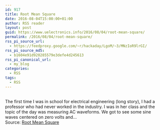 ```yaml
---
id: 917
title: Root Mean Square
date: 2016-08-04T15:00:00+01:00
author: RSS reader
layout: post
guid: https://www.uelectronics.info/2016/08/04/root-mean-square/
permalink: /2016/08/04/root-mean-square/
rss_pi_source_url:
  - https://feedproxy.google.com/~r/hackaday/LgoM/~3/MNzIoR9lrGI/
rss_pi_source_md5:
  - b1604e91d920285579e3defe4d245613
rss_pi_canonical_url:
  - my_blog
categories:
  - RSS
tags:
  - RSS
---
```

&#013;  
The first time I was in school for electrical engineering (long story), I had a professor who had never worked in the industry. I was in her class and the topic of the day was measuring AC waveforms. We got to see some sine waves centered on zero volts and…&#013;  
Source: <a href="https://feedproxy.google.com/~r/hackaday/LgoM/~3/MNzIoR9lrGI/" target="_blank">Root Mean Square</a>